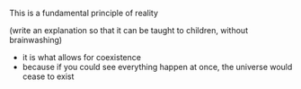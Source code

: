 This is a fundamental principle of reality

(write an explanation so that it can be taught to children, without brainwashing)
- it is what allows for coexistence
- because if you could see everything happen at once, the universe would cease to exist